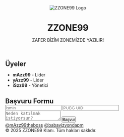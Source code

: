 <!DOCTYPE html><html lang="tr">
<head>
  <meta charset="UTF-8">
  <meta name="viewport" content="width=device-width, initial-scale=1.0">
  <title>ZZONE99 Clan</title>
  <style>
    @import url('https://fonts.googleapis.com/css2?family=Orbitron:wght@700&display=swap');* {
  margin: 0;
  padding: 0;
  box-sizing: border-box;
}

body {
  font-family: 'Orbitron', sans-serif;
  color: #fff;
  background: linear-gradient(-45deg, #000000, #222222, #111111, #333333);
  background-size: 400% 400%;
  animation: backgroundFlow 15s ease infinite;
}

@keyframes backgroundFlow {
  0% { background-position: 0% 50%; }
  50% { background-position: 100% 50%; }
  100% { background-position: 0% 50%; }
}

header {
  text-align: center;
  padding: 40px 20px 20px 20px;
}

header img {
  width: 120px;
  margin-bottom: 20px;
}

header h1 {
  font-size: 48px;
  color: #FF003C;
  text-shadow: 2px 2px 10px #ff0059;
}

.slogan {
  margin: 20px 0;
  font-size: 20px;
  color: #ffffffcc;
  text-transform: uppercase;
}

section.members, section.form-section {
  padding: 30px 20px;
  max-width: 600px;
  margin: auto;
  background-color: rgba(255, 255, 255, 0.05);
  border-radius: 16px;
  box-shadow: 0 0 10px #ff005977;
  margin-bottom: 40px;
}

section.members h2, section.form-section h2 {
  text-align: center;
  font-size: 28px;
  margin-bottom: 20px;
}

ul.member-list {
  list-style: none;
  font-size: 20px;
}

ul.member-list li {
  margin: 10px 0;
}

.social {
  text-align: center;
  margin: 30px 0;
}

.social a {
  display: inline-block;
  margin: 0 15px;
  font-size: 18px;
  color: #FF0059;
  text-decoration: none;
}

footer {
  text-align: center;
  font-size: 14px;
  padding: 20px;
  color: #999;
}

form {
  display: flex;
  flex-direction: column;
}

form input, form textarea, form button {
  margin-bottom: 15px;
  padding: 12px;
  font-size: 16px;
  border-radius: 8px;
  border: none;
}

form button {
  background-color: #FF0059;
  color: white;
  cursor: pointer;
  transition: background-color 0.3s ease;
}

form button:hover {
  background-color: #e6004d;
}

  </style>
</head>
<body>
  <header>
    <img src="/mnt/data/A_logo_design_features_the_text_\"ZZONE99\"_beneath_.png" alt="ZZONE99 Logo">
    <h1>ZZONE99</h1>
    <p class="slogan">ZAFER BİZİM ZONEMİZDE YAZILIR!</p>
  </header>  <section class="members">
    <h2>Üyeler</h2>
    <ul class="member-list">
      <li><strong>mAzz99</strong> - Lider</li>
      <li><strong>yAzz99</strong> - Lider</li>
      <li><strong>iSzz99</strong> - Yönetici</li>
    </ul>
  </section>  <section class="form-section">
    <h2>Başvuru Formu</h2>
    <form action="https://formspree.io/f/xkgbzjqp" method="POST">
      <input type="text" name="name" placeholder="İsmin" required />
      <input type="text" name="uid" placeholder="PUBG UID" required />
      <textarea name="reason" placeholder="Neden katılmak istiyorsun?" required></textarea>
      <button type="submit">Başvur</button>
    </form>
  </section>  <div class="social">
    <a href="https://www.tiktok.com/@mAzz99theboss" target="_blank">@mAzz99theboss</a>
    <a href="https://www.tiktok.com/@babavizyondapm" target="_blank">@babavizyondapm</a>
  </div>  <footer>
    &copy; 2025 ZZONE99 Klanı. Tüm hakları saklıdır.
  </footer>
</body>
</html>
